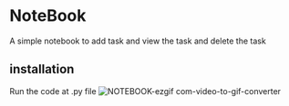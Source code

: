 # NoteBook
A simple notebook to add task and view the task and delete the task

## installation
Run the code at .py file
![NOTEBOOK-ezgif com-video-to-gif-converter](https://github.com/user-attachments/assets/6e09061a-5073-4020-a905-76be0ff1d82a)
